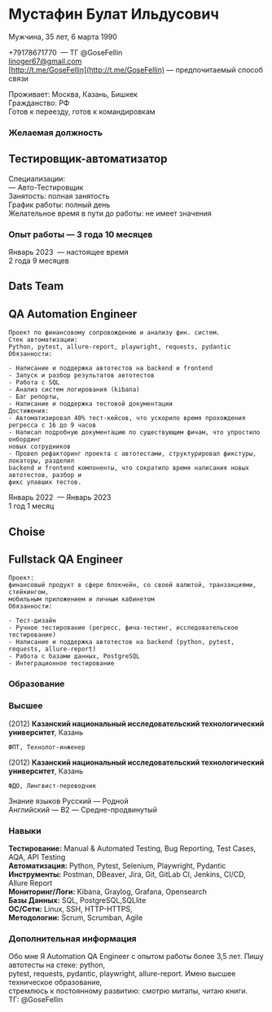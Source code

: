 # Мустафин Булат Ильдусович

Мужчина, 35 лет, 6 марта 1990  

+79178671770  — ТГ @GoseFellin  
linoger67@gmail.com  
[http://t.me/GoseFellin](http://t.me/GoseFellin)  — предпочитаемый способ связи

Проживает: Москва, Казань, Бишкек  
Гражданство: РФ  
Готов к переезду, готов к командировкам  

### Желаемая должность  
## Тестировщик-автоматизатор  

Специализации:  
— Авто-Тестировщик  
Занятость: полная занятость  
График работы: полный день  
Желательное время в пути до работы: не имеет значения  

### Опыт работы — 3 года 10 месяцев  

Январь 2023  — настоящее время  
2 года 9 месяцев  

## Dats Team  
## QA Automation Engineer  

```
Проект по финансовому сопровождению и анализу фин. систем.
Стек автоматизации:
Python, pytest, allure-report, playwright, requests, pydantic
Обязанности:

- Написание и поддержка автотестов на backend и frontend
- Запуск и разбор результатов автотестов
- Работа с SQL
- Анализ систем логирования (kibana)
- Баг репорты,
- Написание и поддержка тестовой документации
Достижения:
- Автоматизировал 40% тест-кейсов, что ускорило время прохождения регресса с 16 до 9 часов
- Написал подробную документацию по существующим фичам, что упростило онбординг
новых сотрудников
- Провел рефакторинг проекта с автотестами, структурировал фикстуры, локаторы, разделил
backend и frontend компоненты, что сократило время написания новых автотестов, разбор и
фикс упавших тестов.
```
Январь 2022  — Январь 2023  
1 год 1 месяц  

## Choise  
## Fullstack QA Engineer  

```
Проект:
финансовый продукт в сфере блокчейн, со своей валютой, транзакциями, стейкингом,
мобильным приложением и личным кабинетом
Обязанности:

- Тест-дизайн
- Ручное тестирование (регресс, фича-тестинг, исследовательское тестирование)
- Написание и поддержка автотестов на backend (python, pytest, requests, allure-report)
- Работа с базами данных, PostgreSQL
- Интеграционное тестирование
```
### Образование  
### Высшее  

(2012) **Казанский национальный исследовательский технологический университет**, Казань
```
ФПТ, Технолог-инженер
```
(2012) **Казанский национальный исследовательский технологический университет**, Казань

```
ФДО, Лингвист-переводчик
```
Знание языков Русский — Родной  
Английский — B2 — Средне-продвинутый  

### Навыки
**Тестирование:** Manual & Automated Testing, Bug Reporting, Test Cases, AQA, API Testing  
**Автоматизация:** Python, Pytest, Selenium, Playwright, Pydantic  
**Инструменты:** Postman, DBeaver, Jira, Git, GitLab CI, Jenkins, CI/CD, Allure Report  
**Мониторинг/Логи:** Kibana, Graylog, Grafana, Opensearch  
**Базы Данных:** SQL, PostgreSQL,SQLlite  
**ОС/Сети:** Linux, SSH, HTTP-HTTPS,  
**Методологии:** Scrum, Scrumban, Agile  


### Дополнительная информация
Обо мне Я Automation QA Engineer с опытом работы более 3,5 лет. Пишу автотесты на стеке: python,  
pytest, requests, pydantic, playwright, allure-report. Имею высшее техническое образование,  
стремлюсь к постоянному развитию: смотрю митапы, читаю книги.  
ТГ: @GoseFellin  



